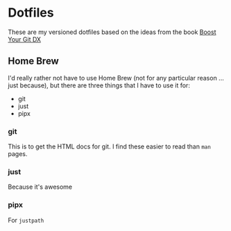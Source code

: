 # Dotfiles

These are my versioned dotfiles based on the ideas from the book [Boost Your Git DX](https://adamchainz.gumroad.com/l/byddx)

## Home Brew

I'd really rather not have to use Home Brew (not for any particular reason ... just because), but there are three things that I have to use it for:

- git
- just
- pipx

### git

This is to get the HTML docs for git. I find these easier to read than `man` pages.

### just

Because it's awesome

### pipx

For `justpath`
